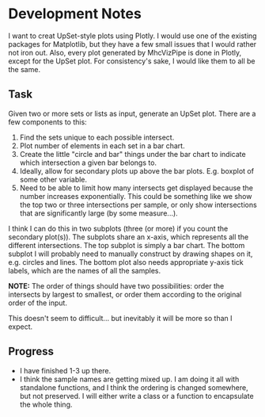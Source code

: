 # Development Notes

I want to creat UpSet-style plots using Plotly. I would use one of the existing packages for Matplotlib, but 
they have a few small issues that I would rather not iron out. Also, every plot generated by MhcVizPipe is done 
in Plotly, except for the UpSet plot. For consistency's sake, I would like them to all be the same.

## Task

Given two or more sets or lists as input, generate an UpSet plot. There are a few components to this:

1. Find the sets unique to each possible intersect.
2. Plot number of elements in each set in a bar chart.
3. Create the little "circle and bar" things under the bar chart to indicate which intersection a given bar belongs to.
4. Ideally, allow for secondary plots up above the bar plots. E.g. boxplot of some other variable.
5. Need to be able to limit how many intersects get displayed because the number increases exponentially. This could 
be something like we show the top two or three intersections per sample, or only show intersections that are
   significantly large (by some measure...).

I think I can do this in two subplots (three (or more) if you count the secondary plot(s)). The subplots share an 
x-axis, which represents all the different intersections. The top subplot is simply a bar chart. The bottom subplot 
I will probably need to manually construct by drawing shapes on it, e.g. circles and lines. The bottom plot also
needs appropriate y-axis tick labels, which are the names of all the samples.

**NOTE:** The order of things should have two possibilities: order the intersects by largest to smallest, or order 
them according to the original order of the input.

This doesn't seem to difficult... but inevitably it will be more so than I expect.

## Progress

- I have finished 1-3 up there.
- I think the sample names are getting mixed up. I am doing it all with standalone functions, and I 
think the ordering is changed somewhere, but not preserved. I will either write a class or a function
to encapsulate the whole thing.